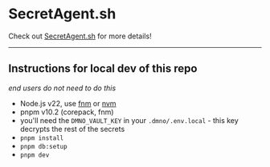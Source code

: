 # SecretAgent.sh

Check out [SecretAgent.sh](https://secretagent.sh) for more details!


---

## Instructions for local dev of this repo
_end users do not need to do this_

- Node.js v22, use [fnm](https://github.com/Schniz/fnm) or [nvm](https://github.com/nvm-sh/nvm)
- pnpm v10.2 (corepack, fnm)
- you'll need the `DMNO_VAULT_KEY` in your `.dmno/.env.local` - this key decrypts the rest of the secrets
- `pnpm install`
- `pnpm db:setup`
- `pnpm dev`